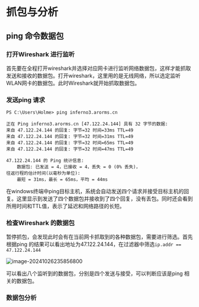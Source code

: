 # 抓包与分析

## ping 命令数据包

### 打开Wireshark 进行监听

首先要在全程打开wireshark并选择对应网卡进行监听网络数据包，这样才能抓取发送和接收的数据包。打开wireshark，这里用的是无线网络，所以选定监听WLAN网卡的数据包。此时Wireshark就开始抓取数据包。

### 发送ping 请求

```
PS C:\Users\Holme> ping inferno3.arorms.cn

正在 Ping inferno3.arorms.cn [47.122.24.144] 具有 32 字节的数据:
来自 47.122.24.144 的回复: 字节=32 时间=33ms TTL=49
来自 47.122.24.144 的回复: 字节=32 时间=31ms TTL=49
来自 47.122.24.144 的回复: 字节=32 时间=65ms TTL=49
来自 47.122.24.144 的回复: 字节=32 时间=47ms TTL=49

47.122.24.144 的 Ping 统计信息:
    数据包: 已发送 = 4，已接收 = 4，丢失 = 0 (0% 丢失)，
往返行程的估计时间(以毫秒为单位):
    最短 = 31ms，最长 = 65ms，平均 = 44ms
```

在windows终端中ping目标主机，系统会自动发送四个请求并接受目标主机的回复。这里显示到发送了四个数据包并接收到了四个回复，没有丢包。同时还会看到所用时间和TTL值，表示了延迟和网络路径的长短。

### 检查Wireshark 的数据包

暂停抓包，会发现此时会有在当前网卡抓取到的各种数据包，需要进行筛选。首先根据ping 的结果可以看出地址为47.122.24.144，在过滤器中筛选`ip.addr == 47.122.24.144`

![image-20241026235856800](C:\Users\Holme\AppData\Roaming\Typora\typora-user-images\image-20241026235856800.png)

可以看出八个监听到的数据包，分别是四个发送与接受，可以判断应该是ping 相关的数据包。

### 数据包分析

